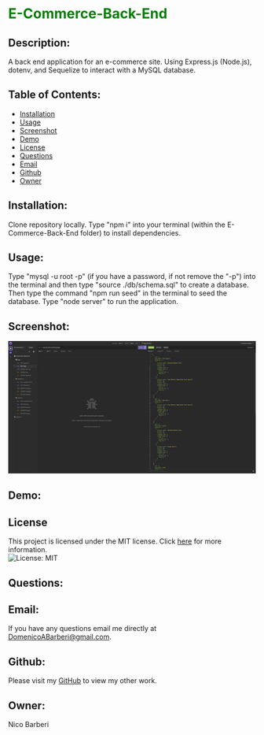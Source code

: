 # <span style="color:green">E-Commerce-Back-End</span>

## Description:
A back end application for an e-commerce site. Using Express.js (Node.js), dotenv, and Sequelize to interact with a MySQL database.

## Table of Contents:

* [Installation](#installation)
* [Usage](#usage)
* [Screenshot](#screenshot)
* [Demo](#demo)
* [License](#license)
* [Questions](#Questions)
* [Email](#Email)
* [Github](#Github)
* [Owner](#Owner)

## Installation:

Clone repository locally.
Type "npm i" into your terminal (within the E-Commerce-Back-End folder) to install dependencies.

## Usage:

Type "mysql -u root -p" (if you have a password, if not remove the "-p") into the terminal and then type "source ./db/schema.sql" to create a database.
Then type the command "npm run seed" in the terminal to seed the database.
Type "node server" to run the application.

## Screenshot:
![Screenshot of Application](./assets/images/screenshot.png)

## Demo:


## License

This project is licensed under the MIT license. Click [here](https://opensource.org/licenses/MIT) for more information.<br>
![License: MIT](https://img.shields.io/badge/License-MIT-yellow.svg)

## Questions:
## Email:
If you have any questions email me directly at DomenicoABarberi@gmail.com.

## Github:
Please visit my [GitHub](https://github.com/DomenicoBarb) to view my other work.

## Owner:
Nico Barberi